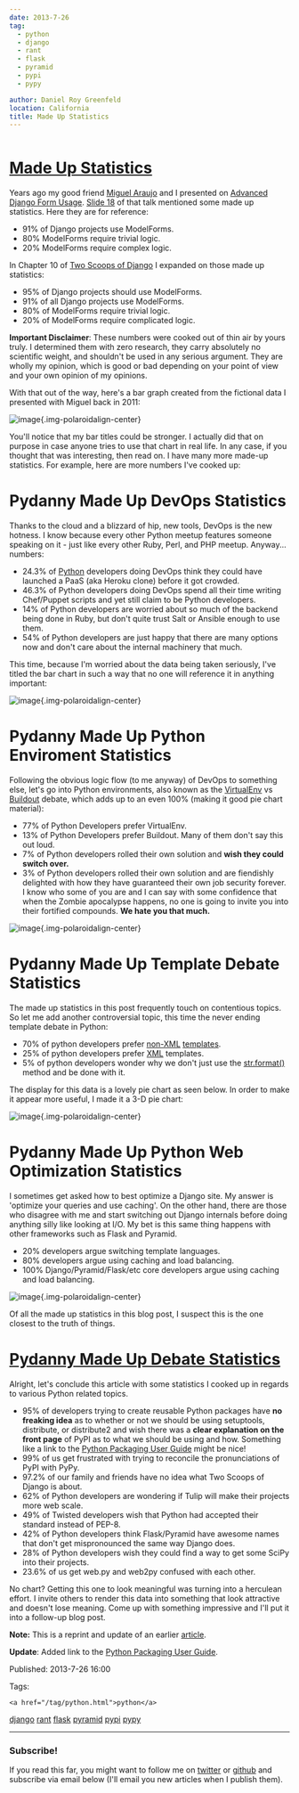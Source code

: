 ```yaml
---
date: 2013-7-26
tag: 
  - python
  - django
  - rant
  - flask
  - pyramid
  - pypi
  - pypy

author: Daniel Roy Greenfeld
location: California
title: Made Up Statistics
---
```

<div class="twelve wide column">

<h1 class="ui block header">
<div class="content">
<a href="/made-up-statistics.html">Made Up Statistics</a>
</div>
</h1>
<p>Years ago my good friend <a href="https://twitter.com/maraujop" target="_blank">Miguel Araujo</a>
and I presented on <a href="http://speakerdeck.com/u/pydanny/p/advanced-django-forms-usage" target="_blank">Advanced Django Form
Usage</a>.
<a href="http://www.slideshare.net/pydanny/advanced-django-forms-usage/52" target="_blank">Slide
18</a> of
that talk mentioned some made up statistics. Here they are for
reference:</p>
<ul>
<li>91% of Django projects use ModelForms.</li>
<li>80% ModelForms require trivial logic.</li>
<li>20% ModelForms require complex logic.</li>
</ul>
<p>In Chapter 10 of <a href="http://django.2scoops.org/" target="_blank">Two Scoops of Django</a> I
expanded on those made up statistics:</p>
<ul>
<li>95% of Django projects should use ModelForms.</li>
<li>91% of all Django projects use ModelForms.</li>
<li>80% of ModelForms require trivial logic.</li>
<li>20% of ModelForms require complicated logic.</li>
</ul>
<p><strong>Important Disclaimer</strong>: These numbers were cooked out of thin air by
yours truly. I determined them with zero research, they carry absolutely
no scientific weight, and shouldn't be used in any serious argument.
They are wholly my opinion, which is good or bad depending on your point
of view and your own opinion of my opinions.</p>
<p>With that out of the way, here's a bar graph created from the fictional
data I presented with Miguel back in 2011:</p>
<p><img alt="image" src="static/made-up-statistics.png"/>{.img-polaroidalign-center}</p>
<p>You'll notice that my bar titles could be stronger. I actually did that
on purpose in case anyone tries to use that chart in real life. In any
case, if you thought that was interesting, then read on. I have many
more made-up statistics. For example, here are more numbers I've cooked
up:</p>
<h1 id="pydanny-made-up-devops-statistics">Pydanny Made Up DevOps Statistics</h1>
<p>Thanks to the cloud and a blizzard of hip, new tools, DevOps is the new
hotness. I know because every other Python meetup features someone
speaking on it - just like every other Ruby, Perl, and PHP meetup.
Anyway... numbers:</p>
<ul>
<li>24.3% of <a href="http://python.org/" target="_blank">Python</a> developers doing DevOps think
they could have launched a PaaS (aka Heroku clone) before it got
crowded.</li>
<li>46.3% of Python developers doing DevOps spend all their time writing
Chef/Puppet scripts and yet still claim to be Python developers.</li>
<li>14% of Python developers are worried about so much of the backend
being done in Ruby, but don't quite trust Salt or Ansible enough to
use them.</li>
<li>54% of Python developers are just happy that there are many options
now and don't care about the internal machinery that much.</li>
</ul>
<p>This time, because I'm worried about the data being taken seriously,
I've titled the bar chart in such a way that no one will reference it
in anything important:</p>
<p><img alt="image" src="static/devops.png"/>{.img-polaroidalign-center}</p>
<h1 id="pydanny-made-up-python-enviroment-statistics">Pydanny Made Up Python Enviroment Statistics</h1>
<p>Following the obvious logic flow (to me anyway) of DevOps to something
else, let's go into Python environments, also known as the
<a href="http://pypi.python.org/pypi/virtualenv" target="_blank">VirtualEnv</a> vs
<a href="http://pypi.python.org/pypi/zc.buildout" target="_blank">Buildout</a> debate, which adds
up to an even 100% (making it good pie chart material):</p>
<ul>
<li>77% of Python Developers prefer VirtualEnv.</li>
<li>13% of Python Developers prefer Buildout. Many of them don't say
this out loud.</li>
<li>7% of Python developers rolled their own solution and <strong>wish they
could switch over.</strong></li>
<li>3% of Python developers rolled their own solution and are fiendishly
delighted with how they have guaranteed their own job security
forever. I know who some of you are and I can say with some
confidence that when the Zombie apocalypse happens, no one is going
to invite you into their fortified compounds. <strong>We hate you that
much.</strong></li>
</ul>
<p><img alt="image" src="static/environment.png"/>{.img-polaroidalign-center}</p>
<h1 id="pydanny-made-up-template-debate-statistics">Pydanny Made Up Template Debate Statistics</h1>
<p>The made up statistics in this post frequently touch on contentious
topics. So let me add another controversial topic, this time the never
ending template debate in Python:</p>
<ul>
<li>70% of python developers prefer
<a href="https://docs.djangoproject.com/en/1.5/ref/templates/" target="_blank">non-XML</a>
<a href="http://jinja.pocoo.org/docs/" target="_blank">templates</a>.</li>
<li>25% of python developers prefer <a href="http://www.makotemplates.org/" target="_blank">XML</a>
templates.</li>
<li>5% of python developers wonder why we don't just use the
<a href="http://docs.python.org/library/string.html#formatstrings" target="_blank">str.format()</a>
method and be done with it.</li>
</ul>
<p>The display for this data is a lovely pie chart as seen below. In order
to make it appear more useful, I made it a 3-D pie chart:</p>
<p><img alt="image" src="static/templates.png"/>{.img-polaroidalign-center}</p>
<h1 id="pydanny-made-up-python-web-optimization-statistics">Pydanny Made Up Python Web Optimization Statistics</h1>
<p>I sometimes get asked how to best optimize a Django site. My answer is
'optimize your queries and use caching'. On the other hand, there are
those who disagree with me and start switching out Django internals
before doing anything silly like looking at I/O. My bet is this same
thing happens with other frameworks such as Flask and Pyramid.</p>
<ul>
<li>20% developers argue switching template languages.</li>
<li>80% developers argue using caching and load balancing.</li>
<li>100% Django/Pyramid/Flask/etc core developers argue using caching
and load balancing.</li>
</ul>
<p><img alt="image" src="static/optimization.png"/>{.img-polaroidalign-center}</p>
<p>Of all the made up statistics in this blog post, I suspect this is the
one closest to the truth of things.</p>
<p><span id="debate-statistics"></span></p>
<h1 id="pydanny-made-up-debate-statisticsdebate-statistics"><a href="#debate-statistics">Pydanny Made Up Debate Statistics</a></h1>
<p>Alright, let's conclude this article with some statistics I cooked up
in regards to various Python related topics.</p>
<ul>
<li>95% of developers trying to create reusable Python packages have
<strong>no freaking idea</strong> as to whether or not we should be using
setuptools, distribute, or distribute2 and wish there was a <strong>clear
explanation on the front page</strong> of PyPI as to what we should be
using and how. Something like a link to the <a href="https://python-packaging-user-guide.readthedocs.org/en/latest/index.html" target="_blank">Python Packaging User
Guide</a>
might be nice!</li>
<li>99% of us get frustrated with trying to reconcile the pronunciations
of PyPI with PyPy.</li>
<li>97.2% of our family and friends have no idea what Two Scoops of
Django is about.</li>
<li>62% of Python developers are wondering if Tulip will make their
projects more web scale.</li>
<li>49% of Twisted developers wish that Python had accepted their
standard instead of PEP-8.</li>
<li>42% of Python developers think Flask/Pyramid have awesome names that
don't get mispronounced the same way Django does.</li>
<li>28% of Python developers wish they could find a way to get some
SciPy into their projects.</li>
<li>23.6% of us get web.py and web2py confused with each other.</li>
</ul>
<p>No chart? Getting this one to look meaningful was turning into a
herculean effort. I invite others to render this data into something
that look attractive and doesn't lose meaning. Come up with something
impressive and I'll put it into a follow-up blog post.</p>
<p><strong>Note:</strong> This is a reprint and update of an earlier
<a href="https://pydanny.blogspot.com/2011/12/made-up-statistics.html" target="_blank">article</a>.</p>
<p><strong>Update</strong>: Added link to the <a href="https://python-packaging-user-guide.readthedocs.org/en/latest/index.html" target="_blank">Python Packaging User
Guide</a>.</p>
<p>Published: 2013-7-26 16:00</p>
<p>Tags:
  
    <a href="/tag/python.html">python</a>
<a href="/tag/django.html">django</a>
<a href="/tag/rant.html">rant</a>
<a href="/tag/flask.html">flask</a>
<a href="/tag/pyramid.html">pyramid</a>
<a href="/tag/pypi.html">pypi</a>
<a href="/tag/pypy.html">pypy</a>
</p>
<hr/>
<h3 class="ui header">Subscribe!</h3>
<p>If you read this far, you might want to follow me on <a href="https://twitter.com/pydanny">twitter</a> or <a href="https://github.com/pydanny">github</a> and subscribe via email below (I'll email you new articles when I publish them).</p>
<!-- Begin MailChimp Signup Form -->
</div>